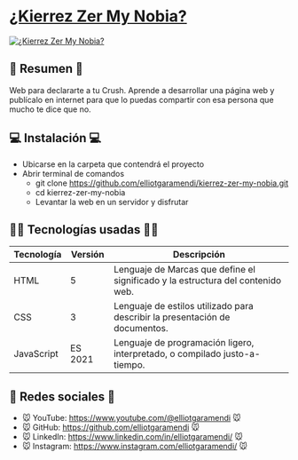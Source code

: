 # [¿Kierrez Zer My Nobia?](https://elliotgaramendi.github.io/kierrez-zer-my-nobia/)

[![¿Kierrez Zer My Nobia?](https://i.postimg.cc/fbMRVXsH/kierrez-zer-my-nobia.png)](https://elliotgaramendi.github.io/kierrez-zer-my-nobia/)

## 📜 Resumen 📜
Web para declararte a tu Crush. Aprende a desarrollar una página web y publícalo en internet para que lo puedas compartir con esa persona que mucho te dice que no.

## 💻 Instalación 💻
- Ubicarse en la carpeta que contendrá el proyecto
- Abrir terminal de comandos
  - git clone https://github.com/elliotgaramendi/kierrez-zer-my-nobia.git
  - cd kierrez-zer-my-nobia
  - Levantar la web en un servidor y disfrutar

## 👨‍💻 Tecnologías usadas 👨‍💻
| Tecnología | Versión | Descripción                                                                     |
|------------|---------|---------------------------------------------------------------------------------|
| HTML       | 5       | Lenguaje de Marcas que define el significado y la estructura del contenido web. |
| CSS        | 3       | Lenguaje de estilos utilizado para describir la presentación de documentos.     |
| JavaScript | ES 2021 | Lenguaje de programación ligero, interpretado, o compilado justo-a-tiempo.      |

## 🤗 Redes sociales 🤗
- 🐭 YouTube: https://www.youtube.com/@elliotgaramendi 🐭
- 🐭 GitHub: https://github.com/elliotgaramendi 🐭
- 🐭 LinkedIn: https://www.linkedin.com/in/elliotgaramendi/ 🐭
- 🐭 Instagram: https://www.instagram.com/elliotgaramendi/ 🐭